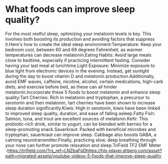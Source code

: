 # What foods can improve sleep quality?

For the most restful sleep, optimizing your melatonin levels is key. This involves both boosting its production and avoiding factors that suppress it.Here's how to create the ideal sleep environment:Temperature: Keep your bedroom cool, between 60 and 69 degrees Fahrenheit, as warmer temperatures can decrease melatonin.Eating Habits: Avoid large meals close to bedtime, especially if practicing intermittent fasting. Consider having your last meal at lunchtime.Light Exposure: Minimize exposure to blue light from electronic devices in the evening. Instead, get sunlight during the day to boost vitamin D and melatonin production.Additionally, avoid EMF waves, caffeine, nicotine, alcohol, certain medications, high-carb diets, and exercise before bed, as these can all hinder melatonin.Incorporate these 5 foods to boost melatonin and enhance sleep quality:Tart Cherries: Rich in melatonin and tryptophan, a precursor to serotonin and then melatonin, tart cherries have been shown to increase sleep duration significantly.Kiwis: High in serotonin, kiwis have been linked to improved sleep quality, duration, and ease of falling asleep.Fatty Fish: Salmon, tuna, and trout are excellent sources of melatonin.Kefir: This probiotic-rich drink, similar to yogurt, can be blended with berries for a sleep-promoting snack.Sauerkraut: Packed with beneficial microbes and tryptophan, sauerkraut can improve sleep. Cabbage also boosts GABA, a calming neurotransmitter.Finally, practicing slow, deep breathing through your nose can further promote relaxation and sleep.TriField TF2 EMF Meter -https://trifield.com/?rs_ref=LNZbaFqDhttps://hls-player.drberg.com/asset?path=migrated-assets/youtube-videos-5-foods-that-improve-sleep-quality